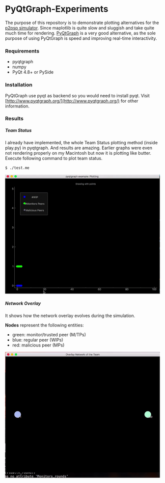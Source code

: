 # PyQtGraph-Experiments
The purpose of this repository is to demonstrate plotting alternatives for the [p2psp simulator](https://github.com/P2PSP/simulator/). Since maplotlib is quite slow and sluggish and take quite much time for rendering.
[PyQtGraph](http://www.pyqtgraph.org/) is a very good alternative, as the sole purpose of using PyQtGraph is speed and improving real-time interactivity.
### Requirements
- pyqtgraph
- numpy
- PyQt 4.8+ or PySide
### Installation
 PyQtGraph use pyqt as backend so you would need to install pyqt.
 Visit [http://www.pyqtgraph.org/](http://www.pyqtgraph.org/) for other information.
 ### Results
##### Team Status 
 I already have implemented, the whole Team Status plotting method (inside play.py) in pyqtgraph. And results are amazing. Earlier graphs were even not rendering properly on my Macintosh but now it is plotting like butter. 
Execute following command to plot team status.
```sh
$ ./test.me
```
![team](res/team.gif)

##### Network Overlay

It shows how the network overlay evolves during the simulation.

**Nodes** represent the following entities:

- green: monitor/trusted peer (M/TPs)
- blue: regular peer (WIPs)
- red: malicious peer (MPs)

![overlay](res/overlay_network.gif)
